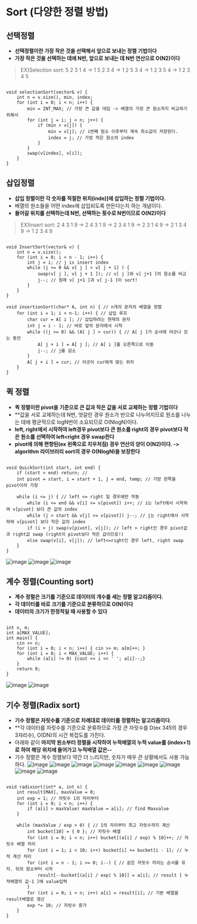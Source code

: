 Sort (다양한 정렬 방법)
============================
## 선택정렬
* **선택정렬이란 가장 작은 것을 선택해서 앞으로 보내는 정렬 기법이다**
* **가장 작은 것을 선택하는 데에 N번, 앞으로 보내는 데 N번 연산으로 O(N2)이다**
> EX)Selection sort:  5 2 3 1 4 -> 1 5 2 3 4 -> 1 2 5 3 4 -> 1 2 3 5 4 -> 1 2 3 4 5 
<pre><code>
void selectionSort(vector<int>& v) {
	int n = v.size(), min, index;
	for (int i = 0; i < n; i++) {
		min = INT_MAX; // 가장 큰 값을 대입 -> 배열의 가장 큰 원소까지 비교하기 위해서
		for (int j = i; j < n; j++) {
			if (min > v[j]) {
				min = v[j]; // i번째 원소 이후부터 계속 최소값이 저장된다.
				index = j; // 가장 작은 원소의 index
			}
		}
		swap(v[index], v[i]);
	}
}
</code></pre>
## 삽입정렬
* **삽입 정렬이란 각 숫자를 적절한 위치(inde)]에 삽입하는 정렬 기법이다.**
* 배열의 원소들을 어떤 index에 삽입되도록 만든다는지 하는 개념이다.
* **들어갈 위치를 선택하는데 N번, 선택하는 횟수로 N번이므로 O(N2)이다**
> EX)Insert sort:  2 4 3 1 9 -> 2 4 3 1 9 -> 2 3 4 1 9 -> 2 3 1 4 9 -> 2 1 3 4 9 -> 1 2 3 4 9  
<pre><code>
void InsertSort(vector<int>& v) {
	int n = v.size();
	for (int i = 0; i < n - 1; i++) {
		int j = i; // j is insert index
		while (j >= 0 && v[ j ] > v[ j + 1] ) {
			swap(v[ j ], v[ j + 1 ]); // v[ j ]와 v[ j+1 ]의 원소를 비교
			j--; // 원래 v[ j+1 ]과 v[ j-1 ]이 sort!
		}
	}
}

void insertionSort(char* A, int n) { // n개의 문자의 배열을 정렬
	for (int i = 1; i < n-1; i++) { // 삽입 루프
		char cur = A[ i ]; // 삽입하려는 현재의 문자
		int j = i - 1; // 바로 앞의 문자에서 시작
		while ((j >= 0) && (A[ j ] > cur)) { // A[ j ]가 순서에 어긋나 있는 동안
			A[ j + i ] = A[ j ]; // A[ i ]를 오른쪽으로 이동
			j--; // j를 감소
		}
		A[ j + i ] = cur; // 이곳이 cur에게 맞는 위치
	}
}</code></pre>
## 퀵 정렬
* **퀵 정렬이란 pivot을 기준으로 큰 값과 작은 값을 서로 교체하는 정렬 기법이다**
* **값을 서로 교체하는데 N번, 엇갈린 경우 원소가 반으로 나누어지므로 원소를 나누는 데에 평균적으로 logN번이 소요되므로 O(NlogN)이다.
* **left, right에서 시작하여 left경우   pivot보다 큰 원소를 right의 경우 pivot보다 작은 원소를 선택하여 left<right 경우 swap한다**
* **pivot에 의해 편향된(ex 왼쪽으로 치우처짐) 경우 연산의 양이 O(N2)이다. -> algorithm 라이브러리 sort의 경우 O(NlogN)을 보장한다**
<pre><code>
void QuickSort(int start, int end) {
	if (start > end) return; // 
	int pivot = start, i = start + 1, j = end, temp; // 가장 왼쪽을 pivot이라 가정

	while (i <= j) { // left <= right 일 경우에만 작동
		while (i <= end && v[i] <= v[pivot]) i++; // i는 left에서 시작하여 v[pivot] 보다 큰 값의 index
		while (j > start && v[j] >= v[pivot]) j--; // j는 right에서 시작하여 v[pivot] 보다 작은 값의 index
		if (i > j) swap(v[pivot], v[j]); // left > right인 경우 pivot값과 right값 swap (right이 pivot보다 작은 값이므로!)
		else swap(v[i], v[j]); // left<=right인 경우 left, right swap
	}
}
</code></pre>
![image](https://user-images.githubusercontent.com/50229148/108651526-4c47eb00-7505-11eb-8829-e0d6986a106d.png)
![image](https://user-images.githubusercontent.com/50229148/108651537-54078f80-7505-11eb-8ffa-355a9c238e7c.png)
![image](https://user-images.githubusercontent.com/50229148/108651564-6386d880-7505-11eb-9025-8c68d5ac00bd.png)

## 계수 정렬(Counting sort)
* **계수 정렬은 크기를 기준으로 데이터의 개수를 세는 정렬 알고리즘이다.**
* **각 데이터를 바로 크기를 기준으로 분류하므로 O(N)이다**
* **데이터의 크기가 한정적일 때 사용할 수 있다**
<pre><code>
int n, m;
int a[MAX_VALUE];
int main() {
	cin >> n;
	for (int i = 0; i < n; i++) { cin >> m; a[m]++; }
	for (int i = 0; i < MAX_VALUE; i++) {
		while (a[i] != 0) {cout << i << ' '; a[i]--;}
	}
	return 0;
}</code></pre>
![image](https://user-images.githubusercontent.com/50229148/108653026-d5145600-7508-11eb-97ab-af582a963227.png)
![image](https://user-images.githubusercontent.com/50229148/108653051-e1001800-7508-11eb-81d7-984e2d50045e.png)

## 기수 정렬(Radix sort)
* **기수 정렬은 자릿수를 기준으로 차례대로 데이터를 정렬하는 알고리즘이다.**
* **각 데이터를 자릿수를 기준으로 분류하므로 가장 큰 자릿수를 D(ex 345의 경우 3자리수), O(DN)의 시간 복잡도를 가진다.
* 아래와 같이 **마지막 원소부터 정렬을 시작하여 누적배열의 누적 value를 (index+1)로 하여 해당 위치에 들어가고 누적배열 값은--**
* 기수 정렬은 계수 정렬보다 약간 더 느리지만, 숫자가 매우 큰 상황에서도 사용 가능하다.
![image](https://user-images.githubusercontent.com/50229148/108654394-ee6ad180-750b-11eb-8c3e-de1ea2faa9d7.png)
![image](https://user-images.githubusercontent.com/50229148/108654411-f7f43980-750b-11eb-85d5-d75483c3484c.png)
![image](https://user-images.githubusercontent.com/50229148/108654432-03476500-750c-11eb-8b73-a96c7114234a.png)
![image](https://user-images.githubusercontent.com/50229148/108654712-9aacb800-750c-11eb-847a-b7fada71dc28.png)
![image](https://user-images.githubusercontent.com/50229148/108654759-aef0b500-750c-11eb-8b83-1e5c0364e7b8.png)
![image](https://user-images.githubusercontent.com/50229148/108654768-b6b05980-750c-11eb-81e9-cb362d760879.png)
![image](https://user-images.githubusercontent.com/50229148/108654815-cdef4700-750c-11eb-9a4a-95c44a47c1f7.png)
![image](https://user-images.githubusercontent.com/50229148/108654836-da739f80-750c-11eb-8762-9d72f3f01cc3.png)
![image](https://user-images.githubusercontent.com/50229148/108654854-e1021700-750c-11eb-883e-a3e94a9de65f.png)
<pre><code>
void radixsort(int* a, int n) {
	int result[MAX], maxValue = 0;
	int exp = 1; // 자릿수 1의 자리부터
	for (int i = 0; i < n; i++) {
		if (a[i] > maxValue) maxValue = a[i]; // find Maxvalue
	}

	while (maxValue / exp > 0) { // 1의 자리부터 최고 자릿수까지 계산
		int bucket[10] = { 0 }; // 자릿수 배열
		for (int i = 0; i < n; i++) bucket[(a[i] / exp) % 10]++; // 자릿수 배열 처리
		for (int i = 1; i < 10; i++) bucket[i] += bucket[i - 1]; // 누적 계산 처리
		for (int i = n - 1; i >= 0; i--) { // 같은 자릿수 끼리는 순서를 유지. 뒤의 원소부터 시작
			result[--bucket[(a[i] / exp) % 10]] = a[i]; // result [ 누적배열의 값-1 ]에 value입력
		}
		for (int i = 0; i < n; i++) a[i] = result[i]; // 기본 배열을 result배열로 갱신
		exp *= 10; // 자릿수 증가
	}
}</code></pre>

